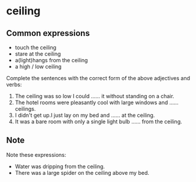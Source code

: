 # ceiling

## Common expressions

- touch the ceiling
- stare at the ceiling
- a(light)hangs from the ceiling
- a high / low ceiling

Complete the sentences with the correct form of the above adjectives and verbs:

1. The ceiling was so low I could ...... it without standing on a chair.
2. The hotel rooms were pleasantly cool with large windows and ...... ceilings.
3. I didn't get up.I just lay on my bed and ...... at the ceiling.
4. It was a bare room with only a single light bulb ...... from the ceiling.

## Note

Note these expressions:

- Water was dripping from the ceiling.
- There was a large spider on the ceiling above my bed.
